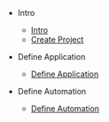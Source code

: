 * Intro
    * [Intro](/)
    * [Create Project](create_project.md)

* Define Application
    * [Define Application](define_application.md)

* Define Automation
    * [Define Automation](define_automation.md)